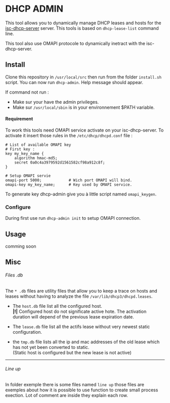 # DHCP ADMIN

This tool allows you to dynamically manage DHCP leases and hosts for
the [isc-dhcp-server](https://github.com/isc-projects/dhcp) server. This tools is based on `dhcp-lease-list` command line.

This tool also use OMAPI protocole to dynamically inetract with the isc-dhcp-server.

## Install

Clone this repository in `/usr/local/src` then run from the folder `install.sh`
script. You can now run `dhcp-admin`. Help message should appear.

If command not run :
* Make sur your have the admin privileges.
* Make sur `/usr/local/sbin` is in your environnement $PATH variable.  

#### Requirement

To work this tools need OMAPI service activate on your isc-dhcp-server. To activate
it insert those rules in the `/etc/dhcp/dhcpd.conf` file :

```
# List of available OMAPI key
# First key :
key my_key_name {
	algorithm hmac-md5;
	secret 0a0c4a3979592d1561582cf98a912c8f;
}

# Setup OMAPI servie
omapi-port 5000;            # Wich port OMAPI will bind.
omapi-key my_key_name;      # Key used by OMAPI service.
```

To generate key dhcp-admin give you à little script named `omapi_keygen`.

### Configure

During first use run `dhcp-admin init` to setup OMAPI connection.

## Usage

comming soon

## Misc
###### Files .db

The ``* .db`` files are utility files that allow you to keep a
trace on hosts and leases without having to analyze the file ``/var/lib/dhcp3/dhcpd.leases``.

- The `host.db` file list all the configured host. \
__|!|__ Configured host do not significate active hote. The activation duration will depend of the previous lease expiration date.

- The `lease.db` file list all the actifs lease without very newest static configuration.

- the `tmp.db` file lists all the ip and mac addresses of the old lease
which has not yet been converted to static. \
(Static host is configured but the new lease is not active)
---
###### Line up

In folder exemple there is some files named `line up` those files are exemples about how it is possible to use function to create small process exection. Lot of comment are inside they explain each row.
